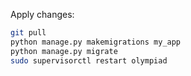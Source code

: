 Apply changes:
```bash
git pull
python manage.py makemigrations my_app
python manage.py migrate
sudo supervisorctl restart olympiad
```
